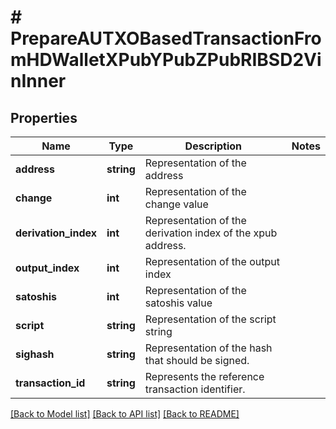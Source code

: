 # # PrepareAUTXOBasedTransactionFromHDWalletXPubYPubZPubRIBSD2VinInner

## Properties

Name | Type | Description | Notes
------------ | ------------- | ------------- | -------------
**address** | **string** | Representation of the address |
**change** | **int** | Representation of the change value |
**derivation_index** | **int** | Representation of the derivation index of the xpub address. |
**output_index** | **int** | Representation of the output index |
**satoshis** | **int** | Representation of the satoshis value |
**script** | **string** | Representation of the script string |
**sighash** | **string** | Representation of the hash that should be signed. |
**transaction_id** | **string** | Represents the reference transaction identifier. |

[[Back to Model list]](../../README.md#models) [[Back to API list]](../../README.md#endpoints) [[Back to README]](../../README.md)
